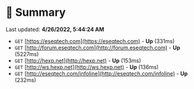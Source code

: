 # 📖 Summary
Last updated: **4/26/2022, 5:44:24 AM**

- `GET` [https://eseqtech.com](https://eseqtech.com) - **Up** (331ms)
- `GET` [http://forum.eseqtech.com](http://forum.eseqtech.com) - **Up** (5227ms)
- `GET` [http://hexp.net](http://hexp.net) - **Up** (153ms)
- `GET` [http://ws.hexp.net](http://ws.hexp.net) - **Up** (136ms)
- `GET` [http://eseqtech.com/infoline](http://eseqtech.com/infoline) - **Up** (232ms)
